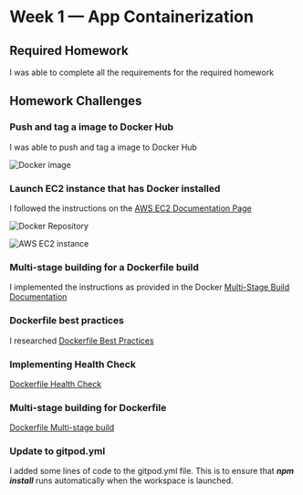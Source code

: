 # Week 1 — App Containerization

## Required Homework

I was able to complete all the requirements for the required homework

## Homework Challenges

### Push and tag a image to Docker Hub

I was able to push and tag a image to Docker Hub

![Docker image](https://user-images.githubusercontent.com/125236587/221662356-2c5c0e2c-d1d1-41f9-9314-9e4e814608d1.PNG)


### Launch EC2 instance that has Docker installed

I followed the instructions on the [AWS EC2 Documentation Page](https://docs.aws.amazon.com/AmazonECS/latest/developerguide/create-container-image.html)

![Docker Repository](https://user-images.githubusercontent.com/125236587/221666666-e3985d15-9b41-4a87-8e48-626e40fa7ce5.PNG)

![AWS EC2 instance](https://user-images.githubusercontent.com/125236587/221666909-7a21c589-4ad9-44d4-a6ed-fef2767d55ea.png)


### Multi-stage building for a Dockerfile build

I implemented the instructions as provided in the Docker [Multi-Stage Build Documentation](https://docs.docker.com/build/building/multi-stage/)


### Dockerfile best practices

I researched [Dockerfile Best Practices](https://docs.docker.com/develop/develop-images/dockerfile_best-practices/)


### Implementing Health Check

[Dockerfile Health Check](https://docs.docker.com/engine/reference/builder/#healthcheck)


### Multi-stage building for Dockerfile

[Dockerfile Multi-stage build](https://docs.docker.com/build/building/multi-stage/)


### Update to gitpod.yml

I added some lines of code to the gitpod.yml file. This is to ensure that ***npm install*** runs automatically when the workspace is launched.

```






